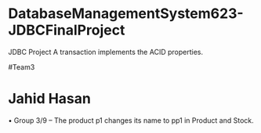 # DatabaseManagementSystem623-JDBCFinalProject
JDBC Project 
A transaction implements the ACID properties. 

#Team3
<h1>Jahid Hasan</h1>

•	Group 3/9 – The product p1 changes its name to pp1 in Product and Stock.
